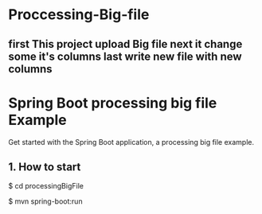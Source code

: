 # Proccessing-Big-file
first  This project upload  Big file next it change some it's columns last write new file with new columns
----------------------------------------------------------------------
# Spring Boot processing big file Example
Get started with the Spring Boot application, a processing big file example.


## 1. How to start

$ cd processingBigFile


$ mvn spring-boot:run


